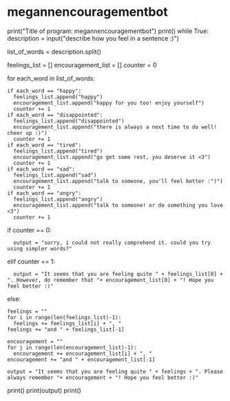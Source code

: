 # megannencouragementbot
print("Title of program: megannencouragementbot")
print()
while True:
  description = input("describe how you feel in a sentence :)")

  list_of_words = description.split()

  feelings_list = []
  encouragement_list = []
  counter = 0

  for each_word in list_of_words:

    if each_word == "happy":
      feelings_list.append("happy")
      encouragement_list.append("happy for you too! enjoy yourself")
      counter += 1
    if each_word == "disappointed":
      feelings_list.append("disappointed")
      encouragement_list.append("there is always a next time to do well! cheer up :)")
      counter += 1
    if each_word == "tired":
      feelings_list.append("tired")
      encouragement_list.append("go get some rest, you deserve it <3")
      counter += 1
    if each_word == "sad":
      feelings_list.append("sad")
      encouragement_list.append("talk to someone, you'll feel better :")")
      counter += 1
    if each_word == "angry":
      feelings_list.append("angry")
      encouragement_list.append("talk to someone! or do something you love <3")
      counter += 1

  if counter == 0:

      output = "sorry, i could not really comprehend it. could you try using simpler words?"

  elif counter == 1:

      output = "It seems that you are feeling quite " + feelings_list[0] + ". However, do remember that "+ encouragement_list[0] + "! Hope you feel better :)"  

  else:

    feelings = ""    
    for i in range(len(feelings_list)-1):
      feelings += feelings_list[i] + ", "
    feelings += "and " + feelings_list[-1]

    encouragement = ""    
    for j in range(len(encouragement_list)-1):
      encouragement += encouragement_list[i] + ", "
    encouragement += "and " + encouragement_list[-1]

    output = "It seems that you are feeling quite " + feelings + ". Please always remember "+ encouragement + "! Hope you feel better :)"

  print()
  print(output)
  print()
